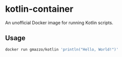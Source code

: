 # kotlin-container
An unofficial Docker image for running Kotlin scripts.

## Usage
```bash
docker run gmazzo/kotlin 'println("Hello, World!")'
```
